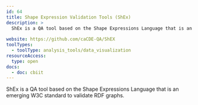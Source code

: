 ```yaml
---
id: 64
title: Shape Expression Validation Tools (ShEx)
description: >
  ShEx is a QA tool based on the Shape Expressions Language that is an emerging W3C standard to validate RDF graphs.
  
website: https://github.com/caCDE-QA/ShEX
toolTypes:
  - toolType: analysis_tools/data_visualization
resourceAccess:
  type: open
docs:
  - doc: cbiit
---
```

ShEx is a QA tool based on the Shape Expressions Language that is an emerging W3C standard to validate RDF graphs.
